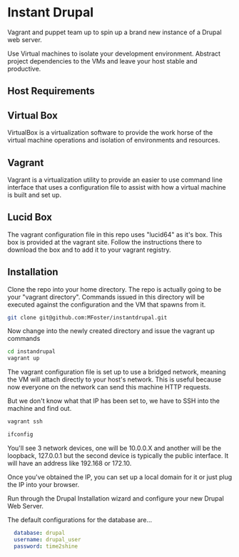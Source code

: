 Instant Drupal
=============

Vagrant and puppet team up to spin up a brand new instance of a Drupal web server.

Use Virtual machines to isolate your development environment.  Abstract project
dependencies to the VMs and leave your host stable and productive.  


## Host Requirements

Virtual Box
-----------

VirtualBox is a virtualization software to provide the work
horse of the virtual machine operations and isolation of environments
and resources.

Vagrant
-------

Vagrant is a virtualization utility to provide an easier to use
command line interface that uses a configuration file to assist
with how a virtual machine is built and set up.

Lucid Box
---------

The vagrant configuration file in this repo uses "lucid64" as it's box.
This box is provided at the vagrant site.  Follow the instructions there
to download the box and to add it to your vagrant registry.

## Installation

Clone the repo into your home directory.  The repo is actually going to be your
"vagrant directory". Commands issued in this directory will be executed
against the configuration and the VM that spawns from it.

```bash
git clone git@github.com:MFoster/instantdrupal.git 
```

Now change into the newly created directory and issue the 
vagrant up commands

```bash
cd instandrupal
vagrant up
```

The vagrant configuration file is set up to use a bridged network, meaning the VM
will attach directly to your host's network.  This is useful because now
everyone on the network can send this machine HTTP requests.  

But we don't know what that IP has been set to, we have to SSH
into the machine and find out.

```bash
vagrant ssh

ifconfig
```

You'll see 3 network devices, one will be 10.0.0.X and another will be the loopback, 127.0.0.1 but
the second device is typically the public interface.  It will have an
address like 192.168 or 172.10.

Once you've obtained the IP, you can set up a local domain for it or just 
plug the IP into your browser.


Run through the Drupal Installation wizard and configure your new Drupal Web Server.

The default configurations for the database are...

```yml
  database: drupal
  username: drupal_user
  password: time2shine
```

